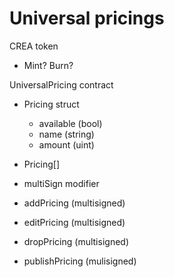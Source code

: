 # Universal pricings

CREA token

- Mint? Burn?

UniversalPricing contract

- Pricing struct

  - available (bool)
  - name (string)
  - amount (uint)

- Pricing[]

- multiSign modifier

- addPricing (multisigned)

- editPricing (multisigned)

- dropPricing (multisigned)

- publishPricing (mulisigned)
